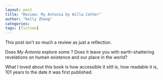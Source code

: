 ```yaml
---
layout: post
title: "Review: My Antonia by Willa Cather"
author: "Kelly Zhang"
categories:
tags: [fiction]
---
```


This post isn't so much a review as just a reflection.

Does *My Ántonia* explore some ? Does it leave you with earth-shattering revelations on human existence and our place in the world?

What I loved about this book is how accessible it still is, how readable it is, 101 years to the date it was first published.
